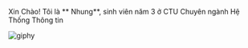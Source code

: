Xin Chào! Tôi là ** Nhung**, sinh viên năm 3 ở CTU
Chuyên ngành Hệ Thống Thông tin

![giphy](https://github.com/user-attachments/assets/4f417db3-da09-47b0-8dc6-bd7ce0b72b27)
